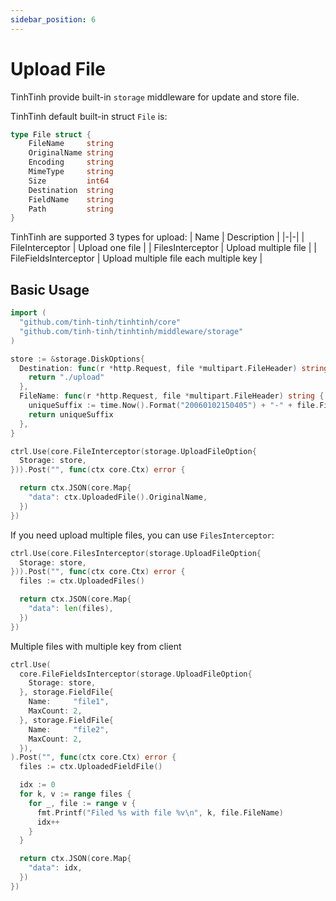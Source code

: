 ```yaml
---
sidebar_position: 6
---
```


# Upload File

TinhTinh provide built-in `storage` middleware for update and store file.

TinhTinh default built-in struct `File` is:

```go
type File struct {
	FileName     string
	OriginalName string
	Encoding     string
	MimeType     string
	Size         int64
	Destination  string
	FieldName    string
	Path         string
}
```

TinhTinh are supported 3 types for upload:
| Name | Description |
|-|-|
| FileInterceptor | Upload one file |
| FilesInterceptor | Upload multiple file |
| FileFieldsInterceptor | Upload multiple file each multiple key |

## Basic Usage 

```go
import (
  "github.com/tinh-tinh/tinhtinh/core"
  "github.com/tinh-tinh/tinhtinh/middleware/storage"
)

store := &storage.DiskOptions{
  Destination: func(r *http.Request, file *multipart.FileHeader) string {
    return "./upload"
  },
  FileName: func(r *http.Request, file *multipart.FileHeader) string {
    uniqueSuffix := time.Now().Format("20060102150405") + "-" + file.Filename
    return uniqueSuffix
  },
}

ctrl.Use(core.FileInterceptor(storage.UploadFileOption{
  Storage: store,
})).Post("", func(ctx core.Ctx) error {

  return ctx.JSON(core.Map{
    "data": ctx.UploadedFile().OriginalName,
  })
})
```

If you need upload multiple files, you can use `FilesInterceptor`:

```go
ctrl.Use(core.FilesInterceptor(storage.UploadFileOption{
  Storage: store,
})).Post("", func(ctx core.Ctx) error {
  files := ctx.UploadedFiles()

  return ctx.JSON(core.Map{
    "data": len(files),
  })
})
```

Multiple files with multiple key from client

```go
ctrl.Use(
  core.FileFieldsInterceptor(storage.UploadFileOption{
    Storage: store,
  }, storage.FieldFile{
    Name:     "file1",
    MaxCount: 2,
  }, storage.FieldFile{
    Name:     "file2",
    MaxCount: 2,
  }),
).Post("", func(ctx core.Ctx) error {
  files := ctx.UploadedFieldFile()

  idx := 0
  for k, v := range files {
    for _, file := range v {
      fmt.Printf("Filed %s with file %v\n", k, file.FileName)
      idx++
    }
  }

  return ctx.JSON(core.Map{
    "data": idx,
  })
})
```
